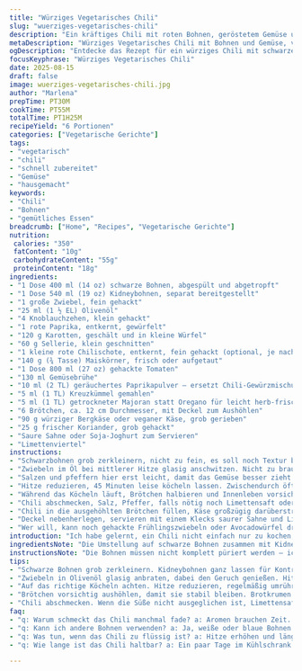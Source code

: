 ```yaml
---
title: "Würziges Vegetarisches Chili"
slug: "wuerziges-vegetarisches-chili"
description: "Ein kräftiges Chili mit roten Bohnen, geröstetem Gemüse und einer dezenten Schärfe, verfeinert mit geräuchertem Paprika und frischem Koriander. Die verwendeten Gemüsesorten sorgen für Biss und Fülle, während Mais und gehackte Tomaten die Süße beisteuern. Statt klassischem Cheddar passt auch ein würziger Bergkäse oder veganer Käse. Serviert in ausgehöhlten Brötchen für rustikales Ambiente, mit saurer Sahne und Limettenvierteln zum Abschmecken. Die Aromen entwickeln sich durch langsames Köcheln, bis alles sämig und aromatisch ist."
metaDescription: "Würziges Vegetarisches Chili mit Bohnen und Gemüse, voller Aromen und perfekt im Brot serviert, ideal für jedes Essen."
ogDescription: "Entdecke das Rezept für ein würziges Chili mit schwarzen Bohnen, frischem Gemüse im Brot und einem Hauch Limette; ideal für Vegetarier."
focusKeyphrase: "Würziges Vegetarisches Chili"
date: 2025-08-15
draft: false
image: wuerziges-vegetarisches-chili.jpg
author: "Marlena"
prepTime: PT30M
cookTime: PT55M
totalTime: PT1H25M
recipeYield: "6 Portionen"
categories: ["Vegetarische Gerichte"]
tags:
- "vegetarisch"
- "chili"
- "schnell zubereitet"
- "Gemüse"
- "hausgemacht"
keywords:
- "Chili"
- "Bohnen"
- "gemütliches Essen"
breadcrumb: ["Home", "Recipes", "Vegetarische Gerichte"]
nutrition: 
 calories: "350"
 fatContent: "10g"
 carbohydrateContent: "55g"
 proteinContent: "18g"
ingredients:
- "1 Dose 400 ml (14 oz) schwarze Bohnen, abgespült und abgetropft"
- "1 Dose 540 ml (19 oz) Kidneybohnen, separat bereitgestellt"
- "1 große Zwiebel, fein gehackt"
- "25 ml (1 ½ EL) Olivenöl"
- "4 Knoblauchzehen, klein gehackt"
- "1 rote Paprika, entkernt, gewürfelt"
- "120 g Karotten, geschält und in kleine Würfel"
- "60 g Sellerie, klein geschnitten"
- "1 kleine rote Chilischote, entkernt, fein gehackt (optional, je nach gewünschter Schärfe)"
- "140 g (¾ Tasse) Maiskörner, frisch oder aufgetaut"
- "1 Dose 800 ml (27 oz) gehackte Tomaten"
- "130 ml Gemüsebrühe"
- "10 ml (2 TL) geräuchertes Paprikapulver – ersetzt Chili-Gewürzmischung"
- "5 ml (1 TL) Kreuzkümmel gemahlen"
- "5 ml (1 TL) getrockneter Majoran statt Oregano für leicht herb-frische Note"
- "6 Brötchen, ca. 12 cm Durchmesser, mit Deckel zum Aushöhlen"
- "90 g würziger Bergkäse oder veganer Käse, grob gerieben"
- "25 g frischer Koriander, grob gehackt"
- "Saure Sahne oder Soja-Joghurt zum Servieren"
- "Limettenviertel"
instructions:
- "Schwarzbohnen grob zerkleinern, nicht zu fein, es soll noch Textur bleiben. Kidneybohnen ganz lassen, sorgt für Variation im Biss. Beiseitestellen."
- "Zwiebeln im Öl bei mittlerer Hitze glasig anschwitzen. Nicht zu braun, das wird sonst bitter. Dann Knoblauch, Paprika, Karotten, Sellerie und Chili dazugeben. Alles 4 Minuten anbraten, bis es leicht weich geworden ist, unter Rühren, damit nix anbrennt."
- "Salzen und pfeffern hier erst leicht, damit das Gemüse besser zieht. Dann die Bohnen, Mais, Tomaten, Brühe und Gewürze unterrühren. Deckel drauf, aufkochen lassen."
- "Hitze reduzieren, 45 Minuten leise köcheln lassen. Zwischendurch öfter rühren, der Geruch wird intensiver, Gemüsestücke weich. Die Flüssigkeit soll eindicken, nicht komplett trocken."
- "Während das Köcheln läuft, Brötchen halbieren und Innenleben vorsichtig herauslösen. Die Kruste muss intakt bleiben, sonst wird’s matschig. Brotkrumen aufbewahren; gut für Panade oder Suppe später."
- "Chili abschmecken, Salz, Pfeffer, falls nötig noch Limettensaft oder Chili nachwürzen, je nach Geschmack. Vom Herd nehmen, mit frischem Koriander unterheben."
- "Chili in die ausgehöhlten Brötchen füllen, Käse großzügig darüberstreuen, der schmilzt durch die Hitze leicht."
- "Deckel nebenherlegen, servieren mit einem Klecks saurer Sahne und Limettenvierteln. Der Kontrast zwischen warmem, würzigem Chili und sauer-frischer Sahne gibt das gewisse Etwas."
- "Wer will, kann noch gehackte Frühlingszwiebeln oder Avocadowürfel draufgeben. Perfekte Variante, wenn man’s etwas cremiger mag."
introduction: "Ich habe gelernt, ein Chili nicht einfach nur zu kochen, sondern es richtig zu entwickeln, zu entfalten. Dabei sorgen unterschiedliche Bohnenarten für ein Spiel von Texturen – weich und leicht gebrochen, gegen knackig und ganz. Das Rösten der Gemüsemischung in Öl für mehrere Minuten bringt enorme Tiefe, nicht nur Geschmack. Die Süße von Karotten und Mais balanciert die leichte Schärfe der Chili und den rauchigen Unterton des Paprikapulvers, der den üblichen Chili-Gewürzkomplex ersetzt. Erzwingen sollte man nichts – lieber zwischendurch probieren, erahnen, wann die Konsistenz stimmt. Dann der ungewöhnliche Schritt: Chili im Brot servieren. Der Brotrand wird sämig vom Aufsaugen, bleibt außen knusprig. Kleckse saurer Sahne bringen Frische und Ausgleich. Habe das mehrmals angepasst, habe gelernt die Zeiten flexibel zu handhaben, um die Aromen zu maximieren."
ingredientsNote: "Die Umstellung auf schwarze Bohnen zusammen mit Kidneybohnen bringt mehr Spannung im Mund – nicht nur einen monotonen Bohnengeschmack. Statt klassischem Cheddar gebe ich lieber würzigen Bergkäse oder auch veganen Käse, so bleibt das Gericht für alle Varianten offen, was wichtig ist. Der Majoran ersetzt den intensiven Oregano, gibt eine subtile, frische Note, die mich positiv überrascht hat. Geräuchertes Paprikapulver statt Chili-Gewürzmischung hebt die Tiefe hervor, macht das Chili weniger scharf, aber vielschichtiger. Beim Gemüse unbedingt frische oder tiefgekühlte Sorten nehmen, gefrorenes lockert das Gericht nicht zu sehr auf. Wichtig bei der Vorbereitung: Die Chili entkernen, wenn zart und mild gewünscht, sonst ganz drinlassen für mehr Power."
instructionsNote: "Die Bohnen müssen nicht komplett püriert werden – ich empfehle grobes Zerkleinern im Mixer oder mit Holzlöffel, sonst wird das Chili matschig und langweilig, Textur geht verloren. Beim Anbraten des Gemüses unbedingt aufmerksam bleiben, die Zwiebeln sollen glänzend sein, kein dunkles Anbrennen. Das regelmäßige Rühren während des Schmurgelns ist viel wichtiger als die Zeit. Wenn das Gemüse weich, aber nicht zerkocht ist und der Sud dicklich wird, ist es fertig. Die Brotschalen vorher gut aushöhlen, sonst bricht alles auseinander beim Füllen. Den Käse nicht zu früh drauf, sonst trennt sich Flüssigkeit, lieber frisch über den heißen Chili streuen. Limette und saure Sahne harmonieren am besten ganz zum Schluss, zum individuellen Abschmecken. Ideal für Reste sind die Brotkrumen – als Panade für Gemüse oder in Suppen."
tips:
- "Schwarze Bohnen grob zerkleinern. Kidneybohnen ganz lassen für Kontrast. Das sorgt für mehr Textur im Biss; wichtig, nicht zu fein mixen."
- "Zwiebeln in Olivenöl glasig anbraten, dabei den Geruch genießen. Hitze nicht zu hoch, sonst bitter. Knoblauch und Gemüse 4 Minuten braten; rühren nicht vergessen."
- "Auf das richtige Köcheln achten. Hitze reduzieren, regelmäßig umrühren. Chili soll eindicken; bis es sämig ist. Der Duft wird intensiver; gutes Zeichen."
- "Brötchen vorsichtig aushöhlen, damit sie stabil bleiben. Brotkrumen aufbewahren, perfekt als Grundlage für Aufläufe oder neue Suppen. Die Füllung nicht zu spät hinzufügen."
- "Chili abschmecken. Wenn die Süße nicht ausgeglichen ist, Limettensaft und etwas Salz hinzufügen. Das bringt Frische; probieren ist entscheidend."
faq:
- "q: Warum schmeckt das Chili manchmal fade? a: Aromen brauchen Zeit. Verzögerung beim Kochen bringt mehr Tiefe. Gewürze rechtzeitig hinzufügen."
- "q: Kann ich andere Bohnen verwenden? a: Ja, weiße oder blaue Bohnen sind gute Alternativen. Aber die Konsistenz ändert sich, probieren ist wichtig."
- "q: Was tun, wenn das Chili zu flüssig ist? a: Hitze erhöhen und länger köcheln. Oder etwas Maisstärke mit Wasser vermischen. Funktioniert gut."
- "q: Wie lange ist das Chili haltbar? a: Ein paar Tage im Kühlschrank. Es schmeckt sogar besser am nächsten Tag. Einfrieren geht auch gut, aber gut verpacken."

---
```

